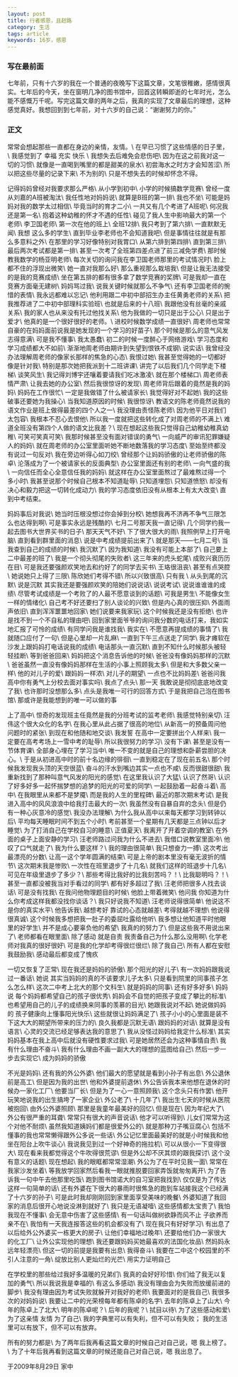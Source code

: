 ```yaml
---
layout: post
title: 行者感恩，且赶路
category: 生活
tags: article
keywords: 16岁，感恩
---
```

### 写在最前面
七年前，只有十六岁的我在一个普通的夜晚写下这篇文章，文笔很稚嫩，感情很真实。七年后的今天，坐在窗明几净的图书馆中，回首这转瞬即逝的七年时光，怎么能不感慨万千呢。写完这篇文章的两年之后，我真的实现了文章最后的理想，这种感觉真好。我想回到到七年前，对十六岁的自己说：“谢谢努力的你。”

### 正文
常常会想起那些一直都在身边的亲情，友情。\\
在早已习惯了这些情感的日子里，\\
我感觉到了 幸福  充实 快乐 \\
我想失去后难免会悲伤吧\\
因为在这之前我对这一切的习惯\\
就像是一直喝到嘴里的都是甜美的泉水\\
初尝海水之时方才会知苦涩\\
所以把这些尽量的记录下来\\
不为别的\\
只是不想失去的时候却怀念不得。
 
记得妈妈曾经对我要求那么严格\\
从小学到初中\\
小学的时候搞数学竞赛\\
曾经一度从刘嘉的A班被淘汰\\
我任性地对妈妈说\\
就算是B班的第一排\\
我也不坐\\
可能是妈妈对我的数学太过相信\\
毕竟当时的育才二小\\
一共又有几个考进了A班呢\\
何况我还是第一名\\
抱着这种幼稚的怀才不遇的任性\\
碰见了我人生中影响最大的第一个老师\\
李卫国老师\\
第一次在他的班上\\
全班12排\\
我只考到了第六排\\
一直默默无闻\\
我想 这么多的学生\\
直到毕业李老师也不会知道我吧\\
但是事情往往就是有那么多意料之外\\
在那里的学习好像特别对我胃口\\
从第六排到第四排\\
直到第三排\\
最后两次考试都是第一排\\
甚至一次考了全班第四差点进了前三减免学费\\
那时候教我数学的杨亚明老师\\
每次关切的询问我在李卫国老师那里的考试情况时\\
脸上都不住的浮现出微笑\\
她一直对我那么好\\
那么重视那么栽培我\\
但是让我无法接受的是我的竞赛成绩\\
坐在第五排的都有很多拿了数学竞赛的奖牌\\
可是我却一直在竞赛方面毫无建树\\
妈妈骂过我\\
说我关键时候就那么不争气\\
还有李卫国老师的惋惜的表情\\
我永远都难以忘记\\
他利用跟二中初中部招生办主任黄勇老师的关系\\
把我推荐进了二中初中部理科实验班\\
也就是后来的十八班\\
我跟他没有丝毫的亲戚关系\\
我的家人也从来没有托过他找关系\\
他为我做的一切只是出于公心\\
只是出于爱才\\
他真的是一个很好很好的老师。\\
进校时候数学成绩一直很好\\
周老师也常常自豪的在妈妈面前说我是她发现的一个学习的好苗子\\
那个时候是那么的意气风发志得意满\\
可是我不懂事\\
我太愚蠢\\
初二的时候一度醉心于网络游戏\\
学习态度和学习成绩都大不如前\\
渐渐地周老师由期许到失望到恨铁不成钢\\
说实话\\
我曾经没办法理解周老师的像家长那样的焦急的心态\\
我恨过她\\
我甚至觉得她的一切都好像是针对我\\
特别是那次她把我派到十二班讲课\\
讲完了以后我们几个同学走下楼梯\\
谈笑风生\\
我记得刘博宇还嚷着要请我们吃冰激凌\\
就在那个楼梯口\\
周老师表情严肃\\
让我去她的办公室\\
然后我很惊讶的发现\\
周老师背后跟着的竟然是我的妈妈\\
妈妈在工作很忙\\
一定是我做错了什么被请家长\\
我觉得好对不起她\\
我的这些破事还要她为我操心\\
当我知道原因的时候\\
我很惊讶\\
教语文的陈老师竟然说我的语文作业是班上做得最差的四个人之一\\
我没理由责怪陈老师\\
因为他平日对我们太包容\\
我根本不忍心去恨他\\
所以我一度就把这些转化成了对周老师的不满上\\
难道全班没有第四个人做的语文比我差？\\
现在想起这些我只觉得自己幼稚幼稚真幼稚\\
可笑可笑真可笑\\
我那时候甚至没有面对错误的勇气\\
一向威严的审讯犯罪嫌疑人的妈妈\\
就在周老师的办公室里面听她不断地数落我的学习态度\\
至始至终都没有说过一句反对\\
我在旁边听得心如刀绞\\
曾经那个让妈妈骄傲的让老师骄傲的陈卓\\
沦落成为了一个被请家长的反面典型\\
办公室里面还有别的老师\\
一向气盛的我\\
一向信任而全心全意信任我的妈妈\\
就这样在办公室里面熬过了最难熬过得一个多小时\\
我甚至说那个时候自己根本不知道耻辱\\
只知道埋怨\\
只知道愤怒\\
却没有决心和毅力把这一切转化成动力\\
我的学习态度依旧没有从根本上有太大改变\\
直到中考结束。
 
妈妈事后对我说\\
她当时压根没想过你会掉到分校\\
她想我再不济再不争气三限怎么也达得到啊\\
可是事实永远是残酷的\\
七月二号那天我一直记得\\
几个同学约我一起去图书大世界买书的日子\\
那天天气不好\\
下了很大很大的雨\\
我照例早上打开电脑\\
直到看到群里面的消息\\
说是中考成绩提前出来了\\
就是那天——七月二号\\
当我查到自己的成绩的时候\\
我沉默了\\
因为我知道\\
我没有可能上本部了\\
自己要上二中最差的班了\\
我是一个彻头彻尾的失败者\\
这三年来的虎头蛇尾\\
成败兴衰历历在目\\
可是我还要强颜欢笑地去和约好了的同学去买书\\
王珞很沮丧\\
甚至有点哭腔\\
她说她只上得了三限\\
陈欣她们考得不错\\
所以兴致很高\\
只有我 \\
从头到尾的沉默\\
说是沉默 其实我还是要强颜欢笑的陪她们说说话\\
说说考试\\
说说谁谁谁的成绩\\
尽管考试成绩是一个考败了的人最不愿意谈到的话题\\
可我是男生\\
不能像女生一样的情绪化\\
自己考不好还要扫了别人谈论的兴致\\
但是内心真的很压抑\\
外面雨声依旧\\
直到浑浑噩噩地回家\\
她们说要来我家玩\\
这个时候我还是没有拒绝\\
也许是找不到一个不自私的理由吧\\
回到家里面爷爷的询问我分数的电话打来，我如实地汇报了可怜的成绩\\
有同学问我是谁找我\\
我实在\\
不愿意再提成绩的事情了\\
我就随口应付了一句\\
但是心里却一片乱麻\\
一直到下午三点送走了同学\\
我才瘫软在沙发上跟妈妈打电话说我的成绩\\
电话那头一直沉默\\
直到不知什么时候那头被轻轻挂断\\
等到爸爸回来\\
妈妈把这个消息告诉他的时候\\
爸爸没有像妈妈那样的沉默\\
爸爸虽然一直没有像妈妈那样在生活的小事上照顾我太多\\
但是和大多数父亲一样\\
他的对儿子的爱\\
跟妈妈一样浓\\
对儿子的期望\\
一点也不比妈妈差\\
爸爸问我 高中你有勇气上分校去面对事实吗\\
我点了点头\\
那一天 我敢说是彻彻底底地改变了我\\
也许那时没想那么多\\
点头是我唯一可行的回答方式\\
于是我把自己泡在图书馆\\
那或许是我能想到的唯一可以做的事
 
上了高中\\
惊奇的发现班主任竟然是我的分班考试的监考老师\\
我感觉特别亲切\\
汪伟这个很大众化的名字\\
在我心里从此占据了很高的地位\\
从新高一的预备周问他问题时的紧张\\
到现在和他随和地交谈\\
我发誓 在高中一定要拼出个人样来\\
我一定要在高考考场上一雪中考的耻辱\\
所以我很努力的学习\\
没有下课\\
甚至是没有一节体育课\\
全部身心埋在了学习当中\\
唯一不变的就是自己的理想和卧薪尝胆的决心。\\
于是从初进高中时的前十名边缘的徘徊\\
一直到稳定在了现在前五名\\
那个时候我发现我头顶的天空很蓝\\
奋斗的汗水到嘴边其实一点也不咸\\
反而很甜很甜\\
我重新找到了那种叫意气风发的阳光的感觉\\
在这里我认识了大猛\\
认识了然哥\\
认识了好多好多一起怀揣梦想的追梦的阳光的可爱的同学\\
一起鼓励着一起奋斗着\\
高中\\
在我眼里从来都不是梦魇\\
而是我的人生的里程碑\\
最近的那次期末考试\\
是我进入高中的风风浪浪中给我打击最大的一次\\
我虽然没有自暴自弃的念头\\
但是仍有一种心灰意冷的感觉\\
我没办法理解\\
为什么我从高中以来每天都学习到转钟以后\\
平均每天睡眠时间不到五个小时\\
考前甚至一个星期有几天都是三点钟以后才睡觉\\
为了打消自己在学校自习的睡意\\
正值夏天\\
我离开了开着空调的教室\\
在外面的桌子上面安静的学习\\
汪老师路过问我为什么不进去\\
我借口说教室里面冷\\
他叹了口气就走了\\
我为什么要这样？\\
我的理由很简单\\
我只想奋力一搏\\
这次考出最漂亮的分数\\
让高一这个学年圆满的结束\\
可是上帝的剧本里没有毫无波折的情节\\
这次期末我是惨败\\
一次性在班里退步了十几名\\
就我们这样的班退步十几名\\
可见在年级里退步了多少？\\
那些考得比我好的比我刻苦吗？！\\
比我聪明吗？！\\
甚至一直都没被我当对手看过的同学\\
都有好多超过了我\\
汪老师把很多人找去谈话\\
可是没有找我\\
在我问他物理题目的时候\\
他脸上带着微笑\\
他问我 你知道为什么你考成这样我都没找你谈话？\\
我只好说我不知道\\
汪老师说得很简单\\
他说这不是你的真实水平\\
他告诉我\\
越想考好 靠试的心态就越差\\
考得就越不理想\\
他说得很真诚\\
这个时候我多想把我一肚子的委屈吐露给他听\\
我多想让他知道平时他眼里的好学生\\
并不是成心要辜负他的希望\\
我真的的努力了\\
但是这些我不用说出来了\\
老师都看在眼里面\\
除了感动 就是自责 我责备自己为什么那么没用啊\\
化学老师对我真的很好很好\\
可是我的化学却考得很烂很烂\\
除了我自己\\
所有人都在安慰我鼓励我\\
感动最后都变成了愧疚
 
一切又恢复了正常\\
现在我还是妈妈的骄傲\\
那个阳光的好儿子\\
有一次妈妈跟我说过一番话\\
她说 其实当妈妈的真的不该要求儿子太多\\
只是看到院里的同事孩子怎么怎么样\\
这次二中考上北大的那个文科生\\
就是妈妈的同事\\
还有好多好多\\
妈妈说 每个妈妈都希望自己的孩子很优秀\\
妈妈会不自觉的把孩子变成了攀比的标准\\
也希望用自己的儿子的成绩换来同事的羡慕的目光\\
她跟我说对不起\\
她说做妈妈的 孩子健康向上懂事阳光快乐\\
这些就很让妈妈满足了\\
孩子小小的心里面是装不下这大大的期望所带来的压力的\\
良久我都是沉默无语\\
跟妈妈的对话\\
就算是没有语言\\
心灵的交流已经足够表达我的意思了\\
我从没怪过妈妈给我定什么标准\\
其实妈妈基本在我上高中后就没有硬性要求过我\\
可是她居然还会为这种事情自责\\
我有什么理由不奋斗\\
我有什么理由不画一副大大的理想的蓝图给自己\\
然后一步一步去实现它\\
成为妈妈的骄傲
 
不光是妈妈\\
还有我的外公外婆\\
他们最大的愿望就是看到小孙子有出息\\
外公退休前是高工\\
但是因为我的出世\\
他和外婆提前退休\\
外公告诉我本来他想在退休的时候办一家化工厂\\
他要当厂长\\
但是为了一心一意照顾我\\
这个念头只有作罢\\
他开玩笑地说我的出生搞垮了一家企业\\
外公老了\\
十几年了\\
我出生七天的时候从医院被抱回\\
由外公外婆照顾\\
那里是我童年最美好的回忆\\
但是现在\\
因为年纪大了\\
外公有很严重的耳聋\\
常常只有很大的声音说话\\
他才可以听得到\\
儿女们常常为这个对他不耐烦\\
虽然我知道姨妈们都是很爱外公的\\
就是那种刀子嘴豆腐心\\
包括不懂事的我也常常懒得跟外公多说一些话\\
外公记忆里面最美好的就是小时候我和他坐在阳台上吹牛谈心\\
我说我见到过一个好神奇的拖拉机\\
可以从很小一下变得很大\\
现在看来我都觉得这个牛吹得很荒谬\\
但是外公却不厌其烦的跟我探讨\\
这个没有意义的话题\\
现在想起\\
我的眼眶都常常湿潮\\
外公为了在平时见我一面\\
常常在我家沙发坐着\\
等我放学回家然后看我一眼就推脱要回家弄饭就匆匆离开\\
为了告诉我一句中午去他那里吃饭\\
跑到图书馆诺大的自习室把我找到\\
仅仅是为了传达这样一句简单的话\\
还有外婆在下很大的暴雨时很焦急的跑到车站接我这个已经满了十六岁的孙子\\
可是此时我却刚刚回到家里面享受美味的晚餐\\
外婆知道了我回家的消息后很开心地说没淋到就好了\\
我只是无语凝噎\\
这些感情都太宝贵了\\
我怕我现在不懂事\\
会无意中伤害了这些感情\\
有一句话叫做树欲静而风不止 子欲养而亲不在\\
我怕有一天我连报答这些的机会都没有了\\
现在我只有好好学习\\
有出息了以后给外公外婆买一栋更大的房子\\
让他们幸福地过晚年\\
还要给他们办一家很大的化工厂\\
让外公实现他的理想\\
我还要跟妈妈买她最喜欢的法国化妆品\\
然妈妈永远年轻漂亮\\
但这一切的前提是我要有出息\\
我得奋斗\\
我要在二中这个校园里的不引人注意的一角\\
绽放比别人更灿烂的光芒\\
用实力证明自己
 
在学校里的那些给过我好多温暖的兄弟们\\
我真的会好好珍惜\\
你们给了我无以复加的勇气\\
所以我说我是幸福的\\
有这么多感动\\
我没有理由会为失败而放缓前进的脚步\\
我没有理由因为考试失败就躲开对我好的老师\\
我要面对的是我自己\\
我很多次的对妈妈说\\
我要让二中的光荣榜每年都有陈卓的名字\\
去年的陈卓上了山大\\
今年的陈卓上了北大\\
明年的陈卓呢？\\
后年的我呢？\\
拭目以待\\
为了这些感动和爱\\
为了这亲情 友情 为了自己\\
我的字典里可以有失利，但不可以有失败； 我的生活里可以有放下，但不可以有放弃。 

所有的努力都是\\
为了两年后我再看这篇文章的时候自己对自己说，嗯 我上榜了。\\
为了十年后我再看到这篇文章的时候还能自己对自己说，嗯 我出息了。


于2009年8月29日 家中

